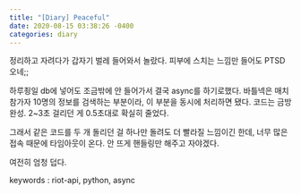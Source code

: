```yaml
---
title: "[Diary] Peaceful"
date: 2020-08-15 03:38:26 -0400
categories: diary
---
```



정리하고 자려다가 갑자기 벌레 들어와서 놀랐다.
피부에 스치는 느낌만 들어도 PTSD 오네;;

하루죙일 db에 넣어도 조금밖에 안 들어가서 결국 async를 하기로했다.
바틀넥은 매치 참가자 10명의 정보를 검색하는 부분이라, 이 부분을 동시에 처리하면 됐다.
코드는 금방 완성. 2~3초 걸리던 게 0.5초대로 확실히 줄었다.

그래서 같은 코드를 두 개 돌리던 걸 하나만 돌려도 더 빨라질 느낌이긴 한데,
너무 많은 접속 때문에 타임아웃이 온다.
안 뜨게 핸들링만 해주고 자야겠다.

여전히 엄청 덥다.

keywords : riot-api, python, async
